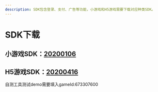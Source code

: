 ```yaml
---
description: SDK包含登录、支付、广告等功能，小游戏和H5游戏需要下载对应种类SDK。
---
```


# SDK下载

## 小游戏SDK：[20200106](https://chukong.oss-cn-qingdao.aliyuncs.com/res/Runtime_SDK_SEA_20200106.zip)

## H5游戏SDK：[20200416](https://chukong.oss-cn-qingdao.aliyuncs.com/res/H5_SDK_SEA_20200416.zip)

自测工具测试demo需要填入gameId:673307600

